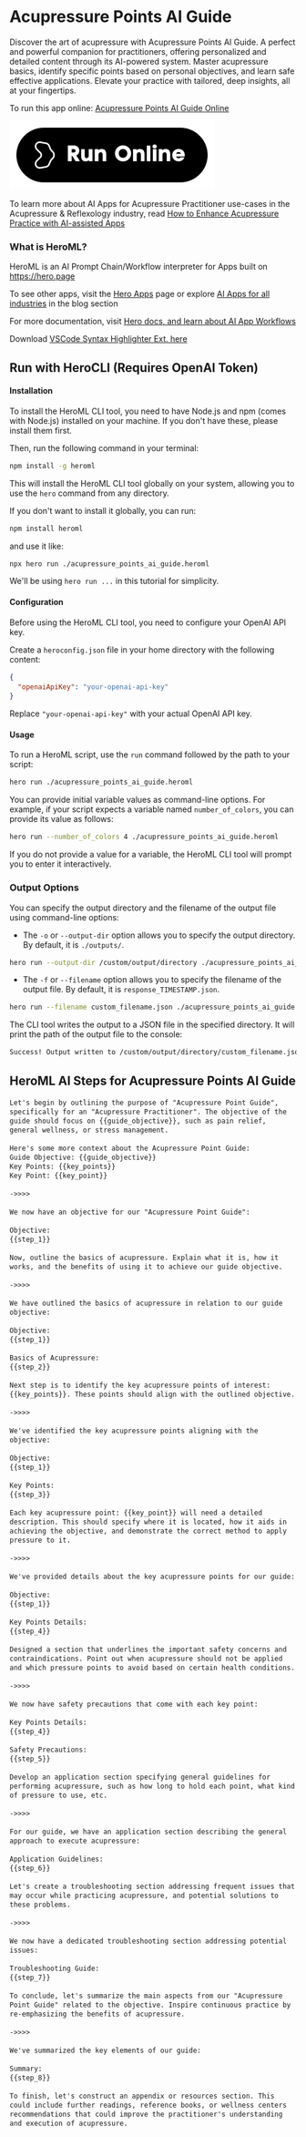 # Acupressure Points AI Guide

Discover the art of acupressure with Acupressure Points AI Guide. A perfect and powerful companion for practitioners, offering personalized and detailed content through its AI-powered system. Master acupressure basics, identify specific points based on personal objectives, and learn safe effective applications. Elevate your practice with tailored, deep insights, all at your fingertips.

To run this app online: [Acupressure Points AI Guide Online](https://hero.page/app/acupressure-points-ai-guide-customized-acupressure-learning-and-safety/dCHOT3lwSdv659yo6bT1)

[![Run Acupressure Points AI Guide Online](/assets/run.svg)](https://hero.page/app/acupressure-points-ai-guide-customized-acupressure-learning-and-safety/dCHOT3lwSdv659yo6bT1)

To learn more about AI Apps for Acupressure Practitioner use-cases in the Acupressure & Reflexology industry, read [How to Enhance Acupressure Practice with AI-assisted Apps](https://hero.page/blog/ai/acupressure-and-reflexology/how-to-enhance-acupressure-practice-with-ai-assisted-apps/170713)

### What is HeroML?
HeroML is an AI Prompt Chain/Workflow interpreter for Apps built on https://hero.page 

To see other apps, visit the [Hero Apps](https://hero.page/apps) page or explore [AI Apps for all industries](https://hero.page/blog) in the blog section

For more documentation, visit [Hero docs, and learn about AI App Workflows](https://hero.page/tutorials/introduction-to-heroml)

Download [VSCode Syntax Highlighter Ext. here](https://marketplace.visualstudio.com/items?itemName=hero-page.heroml)

## Run with HeroCLI (Requires OpenAI Token)

#### Installation

To install the HeroML CLI tool, you need to have Node.js and npm (comes with Node.js) installed on your machine. If you don't have these, please install them first. 

Then, run the following command in your terminal:

```bash
npm install -g heroml
```

This will install the HeroML CLI tool globally on your system, allowing you to use the `hero` command from any directory.

If you don't want to install it globally, you can run:

```bash
npm install heroml
```

and use it like:

```bash
npx hero run ./acupressure_points_ai_guide.heroml
```

We'll be using `hero run ...` in this tutorial for simplicity.

#### Configuration

Before using the HeroML CLI tool, you need to configure your OpenAI API key. 

Create a `heroconfig.json` file in your home directory with the following content:

```json
{
  "openaiApiKey": "your-openai-api-key"
}
```

Replace `"your-openai-api-key"` with your actual OpenAI API key.

#### Usage

To run a HeroML script, use the `run` command followed by the path to your script:

```bash
hero run ./acupressure_points_ai_guide.heroml
```

You can provide initial variable values as command-line options. For example, if your script expects a variable named `number_of_colors`, you can provide its value as follows:

```bash
hero run --number_of_colors 4 ./acupressure_points_ai_guide.heroml
```

If you do not provide a value for a variable, the HeroML CLI tool will prompt you to enter it interactively.

### Output Options

You can specify the output directory and the filename of the output file using command-line options:

- The `-o` or `--output-dir` option allows you to specify the output directory. By default, it is `./outputs/`.

```bash
hero run --output-dir /custom/output/directory ./acupressure_points_ai_guide.heroml
```

- The `-f` or `--filename` option allows you to specify the filename of the output file. By default, it is `response_TIMESTAMP.json`.

```bash
hero run --filename custom_filename.json ./acupressure_points_ai_guide.heroml
```

The CLI tool writes the output to a JSON file in the specified directory. It will print the path of the output file to the console:

```bash
Success! Output written to /custom/output/directory/custom_filename.json
```


## HeroML AI Steps for Acupressure Points AI Guide
```
Let's begin by outlining the purpose of "Acupressure Point Guide", specifically for an "Acupressure Practitioner". The objective of the guide should focus on {{guide_objective}}, such as pain relief, general wellness, or stress management.

Here's some more context about the Acupressure Point Guide:
Guide Objective: {{guide_objective}}
Key Points: {{key_points}}
Key Point: {{key_point}}

->>>>

We now have an objective for our "Acupressure Point Guide":

Objective:
{{step_1}}

Now, outline the basics of acupressure. Explain what it is, how it works, and the benefits of using it to achieve our guide objective.

->>>>

We have outlined the basics of acupressure in relation to our guide objective:

Objective:
{{step_1}}

Basics of Acupressure:
{{step_2}}

Next step is to identify the key acupressure points of interest: {{key_points}}. These points should align with the outlined objective.

->>>>

We've identified the key acupressure points aligning with the objective:

Objective:
{{step_1}}

Key Points:
{{step_3}}

Each key acupressure point: {{key_point}} will need a detailed description. This should specify where it is located, how it aids in achieving the objective, and demonstrate the correct method to apply pressure to it.

->>>>

We've provided details about the key acupressure points for our guide:

Objective:
{{step_1}}

Key Points Details:
{{step_4}}

Designed a section that underlines the important safety concerns and contraindications. Point out when acupressure should not be applied and which pressure points to avoid based on certain health conditions.

->>>>

We now have safety precautions that come with each key point:

Key Points Details:
{{step_4}}

Safety Precautions:
{{step_5}}

Develop an application section specifying general guidelines for performing acupressure, such as how long to hold each point, what kind of pressure to use, etc.

->>>>

For our guide, we have an application section describing the general approach to execute acupressure:

Application Guidelines:
{{step_6}}

Let's create a troubleshooting section addressing frequent issues that may occur while practicing acupressure, and potential solutions to these problems.

->>>>

We now have a dedicated troubleshooting section addressing potential issues:

Troubleshooting Guide:
{{step_7}}

To conclude, let's summarize the main aspects from our "Acupressure Point Guide" related to the objective. Inspire continuous practice by re-emphasizing the benefits of acupressure.

->>>>

We've summarized the key elements of our guide:

Summary:
{{step_8}}

To finish, let's construct an appendix or resources section. This could include further readings, reference books, or wellness centers recommendations that could improve the practitioner's understanding and execution of acupressure.


```

